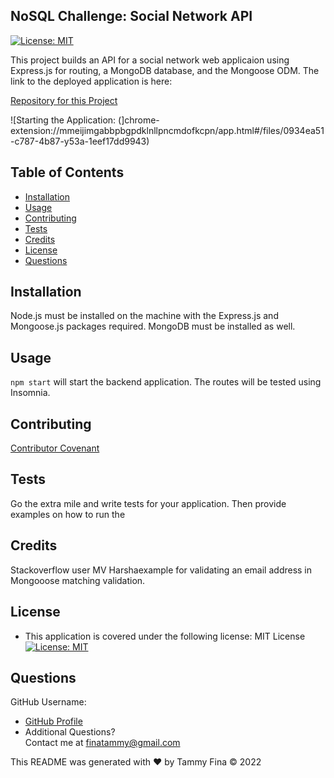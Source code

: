 ##  NoSQL Challenge: Social Network API
 [![License: MIT](https://img.shields.io/badge/License-MIT-yellow.svg)](https://opensource.org/licenses/MIT)

This project builds an API for a social network web applicaion using Express.js for routing, a MongoDB database, and the Mongoose ODM.
The link to the deployed application is here:

[Repository for this Project](https://github.com/trfina/NoSQL-API)

![Starting the Application: (]chrome-extension://mmeijimgabbpbgpdklnllpncmdofkcpn/app.html#/files/0934ea51-c787-4b87-y53a-1eef17dd9943)

## Table of Contents
* [Installation](#installation)
* [Usage](#usage)
* [Contributing](#contributing)
* [Tests](#tests)
* [Credits](#credits)
* [License](#license)
* [Questions](#questions)

## Installation
Node.js must be installed on the machine with the Express.js and Mongoose.js packages required.
MongoDB must be installed as well.

## Usage
`npm start` will start the backend application.  The routes will be tested using Insomnia.

## Contributing
[Contributor Covenant](https://www.contributor-covenant.org/) 
    
## Tests
Go the extra mile and write tests for your application. Then provide examples on how to run the

## Credits
Stackoverflow user MV Harshaexample for validating an email address in Mongooose matching validation.


## License
- This application is covered under the following license: MIT License
  [![License: MIT](https://img.shields.io/badge/License-MIT-yellow.svg)](https://opensource.org/licenses/MIT)

## Questions

GitHub Username:
  
- [GitHub Profile](https://github.com/trfina)
- Additional Questions?  
Contact me at finatammy@gmail.com

 This README was generated with ❤️ by Tammy Fina © 2022
